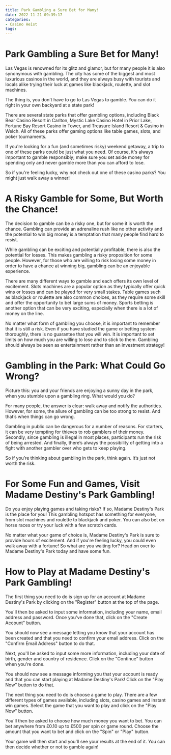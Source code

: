 ```yaml
---
title: Park Gambling a Sure Bet for Many!
date: 2022-11-21 09:39:17
categories:
- Casino Heist
tags:
---
```



#  Park Gambling a Sure Bet for Many!

Las Vegas is renowned for its glitz and glamor, but for many people it is also synonymous with gambling. The city has some of the biggest and most luxurious casinos in the world, and they are always busy with tourists and locals alike trying their luck at games like blackjack, roulette, and slot machines.

The thing is, you don't have to go to Las Vegas to gamble. You can do it right in your own backyard at a state park!

There are several state parks that offer gambling options, including Black Bear Casino Resort in Carlton, Mystic Lake Casino Hotel in Prior Lake, Fortune Bay Resort Casino in Tower, and Treasure Island Resort & Casino in Welch. All of these parks offer gaming options like table games, slots, and poker tournaments.

If you're looking for a fun (and sometimes risky) weekend getaway, a trip to one of these parks could be just what you need. Of course, it's always important to gamble responsibly; make sure you set aside money for spending only and never gamble more than you can afford to lose.

So if you're feeling lucky, why not check out one of these casino parks? You might just walk away a winner!

#  A Risky Gamble for Some, But Worth the Chance!

The decision to gamble can be a risky one, but for some it is worth the chance. Gambling can provide an adrenaline rush like no other activity and the potential to win big money is a temptation that many people find hard to resist.

While gambling can be exciting and potentially profitable, there is also the potential for losses. This makes gambling a risky proposition for some people. However, for those who are willing to risk losing some money in order to have a chance at winning big, gambling can be an enjoyable experience.

There are many different ways to gamble and each offers its own level of excitement. Slots machines are a popular option as they typically offer quick wins or losses and can be played for very small stakes. Table games such as blackjack or roulette are also common choices, as they require some skill and offer the opportunity to bet large sums of money. Sports betting is another option that can be very exciting, especially when there is a lot of money on the line.

No matter what form of gambling you choose, it is important to remember that it is still a risk. Even if you have studied the game or betting system thoroughly, there is no guarantee that you will win. It is important to set limits on how much you are willing to lose and to stick to them. Gambling should always be seen as entertainment rather than an investment strategy!

#  Gambling in the Park: What Could Go Wrong?

Picture this: you and your friends are enjoying a sunny day in the park, when you stumble upon a gambling ring. What would you do?

For many people, the answer is clear: walk away and notify the authorities. However, for some, the allure of gambling can be too strong to resist. And that’s when things can go wrong.

Gambling in public can be dangerous for a number of reasons. For starters, it can be very tempting for thieves to rob gamblers of their money. Secondly, since gambling is illegal in most places, participants run the risk of being arrested. And finally, there’s always the possibility of getting into a fight with another gambler over who gets to keep playing.

So if you’re thinking about gambling in the park, think again. It’s just not worth the risk.

#  For Some Fun and Games, Visit Madame Destiny's Park Gambling! 

Do you enjoy playing games and taking risks? If so, Madame Destiny's Park is the place for you! This gambling hotspot has something for everyone, from slot machines and roulette to blackjack and poker. You can also bet on horse races or try your luck with a few scratch cards.

No matter what your game of choice is, Madame Destiny's Park is sure to provide hours of excitement. And if you're feeling lucky, you could even walk away with a fortune! So what are you waiting for? Head on over to Madame Destiny's Park today and have some fun.

#  How to Play at Madame Destiny's Park Gambling!

The first thing you need to do is sign up for an account at Madame Destiny's Park by clicking on the "Register" button at the top of the page.

You'll then be asked to input some information, including your name, email address and password. Once you've done that, click on the "Create Account" button.

You should now see a message letting you know that your account has been created and that you need to confirm your email address. Click on the "Confirm Email Address" button to do that.

Next, you'll be asked to input some more information, including your date of birth, gender and country of residence. Click on the "Continue" button when you're done.

You should now see a message informing you that your account is ready and that you can start playing at Madame Destiny's Park! Click on the "Play Now" button to do that.

The next thing you need to do is choose a game to play. There are a few different types of games available, including slots, casino games and instant win games. Select the game that you want to play and click on the "Play Now" button.

You'll then be asked to choose how much money you want to bet. You can bet anywhere from £0.10 up to £500 per spin or game round. Choose the amount that you want to bet and click on the "Spin" or "Play" button.

Your game will then start and you'll see your results at the end of it. You can then decide whether or not to gamble again!